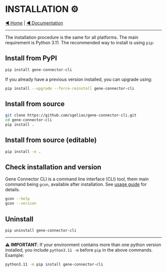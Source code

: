 # INSTALLATION ⚙️

[◀️ Home](https://github.com/sgelias/gene-connector-cli/blob/main/README.md) | [◀️ Documentation](https://github.com/sgelias/gene-connector-cli/blob/main/docs/README.md)

___

The installation procedure is the same for all platforms. The main requirement
is Python 3.11. The recommended way to install is using `pip`:

## Install from PyPI

```bash
pip install gene-connector-cli
```

If you already have a previous version installed, you can upgrade using:

```bash
pip install --upgrade --force-reinstall gene-connector-cli
```

## Install from source

```bash
git clone https://github.com/sgelias/gene-connector-cli.git
cd gene-connector-cli
pip install .
```

## Install from source (editable)

```bash
pip install -e .
```

## Check installation and version

Gene Connector CLI is a command line interface (CLI) tool, them main command being `gcon`, available after installation. See [usage guide](https://github.com/sgelias/gene-connector-cli/blob/main/docs/book/02_usage.md) for details.

```bash
gcon --help
gcon --version
```

## Uninstall

```bash
pip uninstall gene-connector-cli
```

___

⚠️ **IMPORTANT**: If your environment contains more than one python version installed, you include `python3.11 -m` before `pip` in the above commands. Example:

```bash
python3.11 -m pip install gene-connector-cli
```
